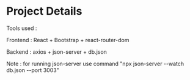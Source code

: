 # Project Details

Tools used : 

Frontend : React + Bootstrap +  react-router-dom

Backend : axios + json-server + db.json

Note : for running json-server use command "npx json-server --watch db.json --port 3003"
